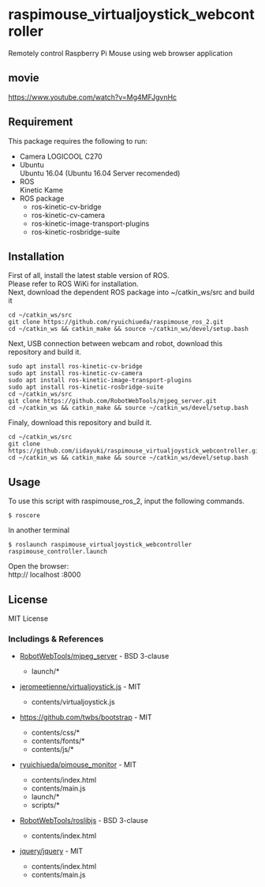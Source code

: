 # raspimouse_virtualjoystick_webcontroller
Remotely control Raspberry Pi Mouse using web browser application

## movie 
https://www.youtube.com/watch?v=Mg4MFJgvnHc

## Requirement
This package requires the following to run:  
* Camera LOGICOOL C270  
* Ubuntu  
    Ubuntu 16.04 (Ubuntu 16.04 Server recomended)  
* ROS  
    Kinetic Kame  
* ROS package
  * ros-kinetic-cv-bridge
  * ros-kinetic-cv-camera
  * ros-kinetic-image-transport-plugins
  * ros-kinetic-rosbridge-suite

## Installation

First of all, install the latest stable version of ROS.  
Please refer to ROS WiKi for installation.  
Next, download the dependent ROS package into ~/catkin_ws/src and build it  

    cd ~/catkin_ws/src
    git clone https://github.com/ryuichiueda/raspimouse_ros_2.git
    cd ~/catkin_ws && catkin_make && source ~/catkin_ws/devel/setup.bash

Next, USB connection between webcam and robot, download this repository and build it.

    sudo apt install ros-kinetic-cv-bridge
    sudo apt install ros-kinetic-cv-camera
    sudo apt install ros-kinetic-image-transport-plugins
    sudo apt install ros-kinetic-rosbridge-suite
    cd ~/catkin_ws/src
    git clone https://github.com/RobotWebTools/mjpeg_server.git
    cd ~/catkin_ws && catkin_make && source ~/catkin_ws/devel/setup.bash
    
Finaly, download this repository and build it.

    cd ~/catkin_ws/src
    git clone https://github.com/iidayuki/raspimouse_virtualjoystick_webcontroller.git
    cd ~/catkin_ws && catkin_make && source ~/catkin_ws/devel/setup.bash 
    
## Usage
To use this script with raspimouse_ros_2, input the following commands.

    $ roscore
    
In another terminal

    $ roslaunch raspimouse_virtualjoystick_webcontroller raspimouse_controller.launch 

Open the browser:  
    http:// localhost :8000
    


## License
MIT License
### Includings & References
* [RobotWebTools/mjpeg_server]( https://github.com/RobotWebTools/mjpeg_server ) - BSD 3-clause
  * launch/*
  
* [jeromeetienne/virtualjoystick.js]( https://github.com/jeromeetienne/virtualjoystick.js ) - MIT
  * contents/virtualjoystick.js

* https://github.com/twbs/bootstrap - MIT
  * contents/css/*
  * contents/fonts/*
  * contents/js/*

* [ryuichiueda/pimouse_monitor]( https://github.com/ryuichiueda/pimouse_monitor ) - MIT 
  * contents/index.html
  * contents/main.js
  * launch/*
  * scripts/*
  
* [RobotWebTools/roslibjs]( https://github.com/RobotWebTools/roslibjs ) - BSD 3-clause
  * contents/index.html

* [jquery/jquery]( https://github.com/jquery/jquery ) - MIT 
  * contents/index.html
  * contents/main.js
